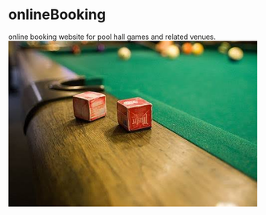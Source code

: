 # onlineBooking
online booking website for pool hall games and related venues.
<img src="https://github.com/RyanGuitar/onlineBooking/blob/main/promoimage.jpeg" alt="promoimage">
